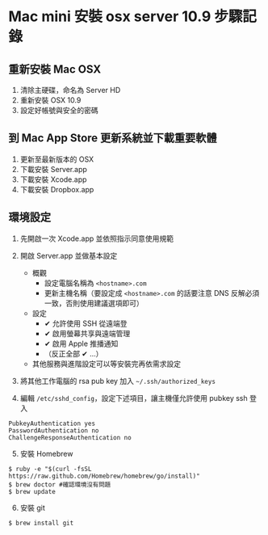# Mac mini 安裝 osx server 10.9 步驟記錄



## 重新安裝 Mac OSX

1. 清除主硬碟，命名為 Server HD
2. 重新安裝 OSX 10.9
3. 設定好帳號與安全的密碼

## 到 Mac App Store 更新系統並下載重要軟體

1. 更新至最新版本的 OSX
2. 下載安裝 Server.app
3. 下載安裝 Xcode.app
4. 下載安裝 Dropbox.app

## 環境設定

1. 先開啟一次 Xcode.app 並依照指示同意使用規範
2. 開啟 Server.app 並做基本設定

    * 概觀
        * 設定電腦名稱為 `<hostname>.com`
        * 更新主機名稱（要設定成 `<hostname>.com` 的話要注意 DNS 反解必須一致，否則使用建議選項即可）
    * 設定
        * ✔ 允許使用 SSH 從遠端登
        * ✔ 啟用螢幕共享與遠端管理
        * ✔ 啟用 Apple 推播通知
        * （反正全部 ✔ …）
    * 其他服務與進階設定可以等安裝完再依需求設定

3. 將其他工作電腦的 rsa pub key 加入 `~/.ssh/authorized_keys`
4. 編輯 `/etc/sshd_config`，設定下述項目，讓主機僅允許使用 pubkey ssh 登入

````sshd_config
PubkeyAuthentication yes
PasswordAuthentication no
ChallengeResponseAuthentication no
````

5. 安裝 Homebrew

````install homebrew
$ ruby -e "$(curl -fsSL https://raw.github.com/Homebrew/homebrew/go/install)"
$ brew doctor #確認環境沒有問題
$ brew update
````

6. 安裝 git

````
$ brew install git
````